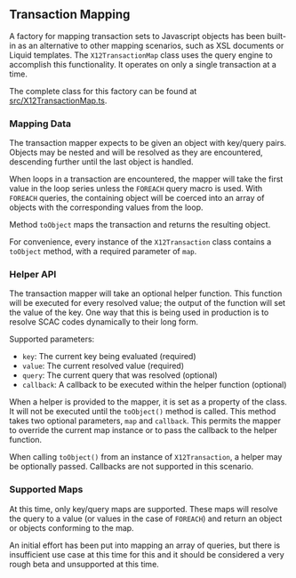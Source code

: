 ## Transaction Mapping
A factory for mapping transaction sets to Javascript objects has been built-in as an alternative to other mapping scenarios, such as XSL documents or Liquid templates. The `X12TransactionMap` class uses the query engine to accomplish this functionality. It operates on only a single transaction at a time.

The complete class for this factory can be found at [src/X12TransactionMap.ts](/src/X12TransactionMap.ts).

### Mapping Data
The transaction mapper expects to be given an object with key/query pairs. Objects may be nested and will be resolved as they are encountered, descending further until the last object is handled.

When loops in a transaction are encountered, the mapper will take the first value in the loop series unless the `FOREACH` query macro is used. With `FOREACH` queries, the containing object will be coerced into an array of objects with the corresponding values from the loop.

Method `toObject` maps the transaction and returns the resulting object.

For convenience, every instance of the `X12Transaction` class contains a `toObject` method, with a required parameter of `map`.

### Helper API
The transaction mapper will take an optional helper function. This function will be executed for every resolved value; the output of the function will set the value of the key. One way that this is being used in production is to resolve SCAC codes dynamically to their long form.

Supported parameters:
- `key`: The current key being evaluated (required)
- `value`: The current resolved value (required)
- `query`: The current query that was resolved (optional)
- `callback`: A callback to be executed within the helper function (optional)

When a helper is provided to the mapper, it is set as a property of the class. It will not be executed until the `toObject()` method is called. This method takes two optional parameters, `map` and `callback`. This permits the mapper to override the current map instance or to pass the callback to the helper function.

When calling `toObject()` from an instance of `X12Transaction`, a helper may be optionally passed. Callbacks are not supported in this scenario.

### Supported Maps
At this time, only key/query maps are supported. These maps will resolve the query to a value (or values in the case of `FOREACH`) and return an object or objects conforming to the map.

An initial effort has been put into mapping an array of queries, but there is insufficient use case at this time for this and it should be considered a very rough beta and unsupported at this time.